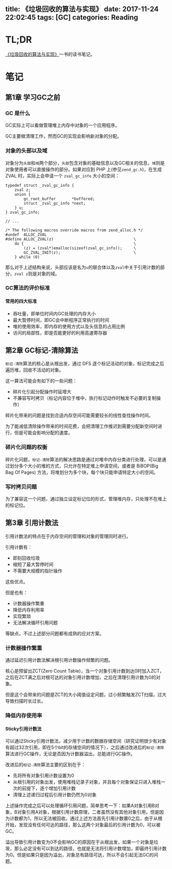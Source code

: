 title: 《垃圾回收的算法与实现》
date: 2017-11-24 22:02:45
tags: [GC]
categories: Reading
---

# TL;DR

[《垃圾回收的算法与实现》](https://book.douban.com/subject/26821357/)一书的读书笔记。

<!-- more -->

# 笔记

## 第1章 学习GC之前

### GC 是什么

GC实际上可以看做管理堆上内存中对象的一个应用程序。

GC主要做清理工作，然而GC的实现会影响新对象的分配。

### 对象的头部以及域

对象分为`头部`和`域`两个部分，`头部`包含对象的基础信息以及GC相关的信息，`域`则是对象使用者可以直接操作的部分。如果对应到 PHP 上(参见`zend_gc.h`)，在生成 ZVAL 时，实际上会申请一个 `zval_gc_info` 大小的空间：

```
typedef struct _zval_gc_info {
	zval z;
	union {
		gc_root_buffer       *buffered;
		struct _zval_gc_info *next;
	} u;
} zval_gc_info;

// ...

/* The following macros override macros from zend_alloc.h */
#undef  ALLOC_ZVAL
#define ALLOC_ZVAL(z) 									\
	do {												\
		(z) = (zval*)emalloc(sizeof(zval_gc_info));		\
		GC_ZVAL_INIT(z);								\
	} while (0)
```

那么对于上述结构来说，头部应该是名为`u`的联合体以及`zval`中关于引用计数的部分，`zval z`则是对象的域。

### GC算法的评价标准

#### 常用的四大标准

+ 吞吐量，即单位时间内GC处理的内存大小
+ 最大暂停时间，即GC会中断程序正常执行的时间
+ 堆的使用效率，即内存的使用方式以及头信息的占用比例
+ 访问的局部性，即是否能更好的利用高速寄存器

## 第2章 GC标记-清除算法

`标记-清除`算法的核心是从根出发，通过 DFS 逐个标记活动的对象，标记完成之后遍历堆，回收不活动的对象。

这一算法可能会有如下的一些问题：

+ 碎片化引起分配操作时延增大
+ 不兼容写时拷贝（标记内容位于堆中，执行标记动作时触发不必要的复制操作）

碎片化带来的问题是找到合适内存空间可能需要较长的线性查找操作时间。

为了能减低清除操作带来的时间花费，会把清理工作推迟到需要分配新空间时进行，但是可能会影响分配的速度。

### 碎片化问题的权衡

碎片化问题，`标记-清除`算法的解决思路是通过对堆中内存分类进行处理，可以是通过划分多个大小的堆的方式，只允许在特定堆上申请空间，或者是 BiBOP(Big Bag Of Pages) 方法，将堆划分为多个块，每个块只能申请特定大小的空间。

### 写时拷贝问题

为了兼容这一个问题，通过独立设定标记位的形式，管理堆内存，只处理不在堆上的标记位。

## 第3章 引用计数法

引用计数法的特点在于内存空间的管理和对象的管理同时进行。

引用计数有：

+ 即刻回收垃圾
+ 缩短了最大暂停时间
+ 不需要大规模的指针操作

这些优点。

但是也有：

+ 计数器操作繁重
+ 降低内存利用率
+ 实现繁琐
+ 无法解决循环引用问题

等缺点，不过上述部分问题都有成熟的应对方案。

### 计数器操作繁重

通过延迟引用计数法解决根引用计数操作频繁的问题。

核心是预留出ZCT(Zero Count Table)，当一个对象引用计数到达0时加入ZCT，之后在ZCT满之后对根可达的对象引用计数增加，之后在清理引用计数为0的对象。

但是这个会带来的问题是ZCT的大小阈值设定问题，过小频繁触发ZCT扫描，过大导致扫描时长过长。

### 降低内存使用率

#### Sticky引用计数法

可以通过Sticky引用计数法，减少用于计数的数据存储空间（研究证明很少有对象有超过32次引用，即在5个bit的存储空间的情况下），之后通过改进后的`标记-清除`算法进行GC操作，无论是否因为计数器溢出，总能进行GC操作。

改进后的`标记-清除`算法主要的区别在于：

+ 先将所有对象引用计数设置为0
+ 从根引用的对象出发，使用堆栈记录子对象，并且每个对象保证只进入堆栈一次的前提下，逐个增加引用计数
+ 清理上述递归过程后引用计数仍然为0对象

上述操作完成之后可以处理循环引用问题，简单思考一下：如果A对象引用B对象，B对象引用A对象，根据引用计数原理，二者虽然没有其他对象引用，但是因为计数都为1，所以无法被回收。通过上述方法首先引用计数置0之后，由于从根开始，发现没有任何可达的路径，那么这两个对象最后的引用计数为0，可以被GC。

溢出导致引用计数变为0不会影响GC的原因在于从根出发，如果一个对象是垃圾，那么必定没有可以到达的路径，也就是无法将引用计数增加，即最终引用计数为0。但是如果只是因为溢出，对象总有路径可达，所以不会引起无法GC的问题。


